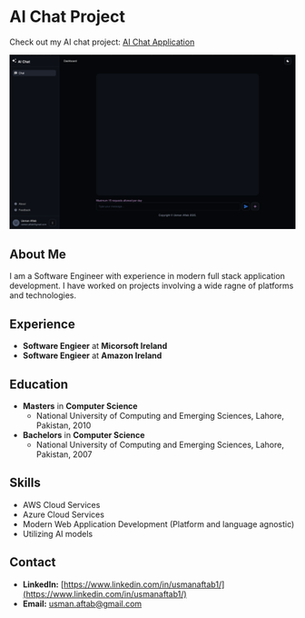 # AI Chat Project

Check out my AI chat project: [AI Chat Application](https://ai.usmanaftab.com)

![AI Chat Application Screenshot](aichat.png)

## About Me

I am a Software Engineer with experience in modern full stack application development. I have worked on projects involving a wide ragne of platforms and technologies.

## Experience

- **Software Engieer** at **Micorsoft Ireland**
- **Software Engieer** at **Amazon Ireland**

## Education

- **Masters** in **Computer Science**
  - National University of Computing and Emerging Sciences, Lahore, Pakistan, 2010
- **Bachelors** in **Computer Science**
  - National University of Computing and Emerging Sciences, Lahore, Pakistan, 2007

## Skills

- AWS Cloud Services
- Azure Cloud Services
- Modern Web Application Development (Platform and language agnostic)
- Utilizing AI models

## Contact

- **LinkedIn:** [https://www.linkedin.com/in/usmanaftab1/](https://www.linkedin.com/in/usmanaftab1/)
- **Email:** [usman.aftab@gmail.com](mailto:usman.aftab@gmail.com)
